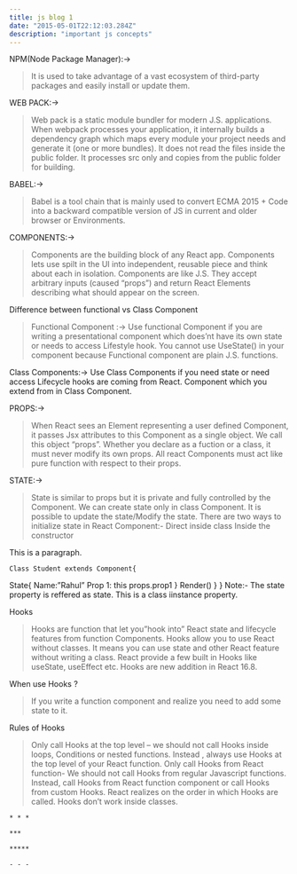 ```yaml
---
title: js blog 1
date: "2015-05-01T22:12:03.284Z"
description: "important js concepts"
---
```


NPM(Node Package Manager):->
> It is used to take advantage of a vast ecosystem of third-party packages and easily install or update them.


WEB PACK:->
> Web pack is a static module bundler for modern J.S. applications. When webpack processes your application, it internally builds a dependency graph which maps every module your project needs and generate it (one or more bundles). It does not read the files inside the public folder. It processes src only and copies from the public folder for building.


 BABEL:-> 
> Babel is a tool chain that is mainly used to convert ECMA 2015 + Code into a backward compatible version of JS in current and older browser or Environments.

COMPONENTS:->
> Components are the building block of any React app.
Components lets use spilt in the UI into independent, reusable piece and think about each in isolation.
Components are like J.S. They accept arbitrary inputs (caused “props”) and return React Elements describing what should appear on the screen.


Difference between functional vs Class Component
> Functional Component :->
Use functional Component if you are writing a presentational component which does’nt have its own state or needs to access Lifestyle hook. You cannot use UseState() in your component because Functional component are plain J.S. functions.

Class Components:->
Use Class Components if you need state or need access Lifecycle hooks are coming from React. Component which you extend from in Class Component.


PROPS:->
> When React sees an Element representing a user defined Component, it passes Jsx attributes to this Component as a single object. We call this object “props”.
Whether you declare as a fuction or a class, it must never modify its own props.
All react Components must act like pure function with respect to their props.

STATE:->
>State is similar to props but it is private and fully controlled by the Component. We can create state only in class Component. It is possible to update the state/Modify the state.
There are two ways to initialize state in React Component:-
Direct inside class
Inside the constructor






This is a paragraph.

    Class Student extends Component{
State{
Name:”Rahul”
Prop 1: this props.prop1
}
Render() }
}
Note:- The state property is reffered as state.
              This is a class iinstance property.

              
Hooks
>Hooks are function that let you”hook into” React state and lifecycle features from function Components.
Hooks allow you to use React without classes. It means you can use state and other React feature without writing a class.
React provide a few built in Hooks like useState, useEffect etc.
Hooks are new addition in React 16.8.

When use Hooks ?

> If you write a function component and realize you need to add some state to it.
>
Rules of Hooks
>
> Only call Hooks at the top level – we should not call Hooks inside loops, Conditions or nested functions. Instead , always use Hooks at the top level of your React function.
Only call Hooks from React function- We should not call Hooks from regular Javascript functions. Instead, call Hooks from React function component or call Hooks from custom Hooks.
React realizes on the order in which Hooks are called.
Hooks don’t work inside classes.
>

    * * *

    ***

    *****

    - - -

 
